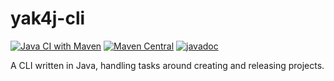 # yak4j-cli

[![Java CI with Maven](https://github.com/ngeor/yak4j-cli/actions/workflows/maven.yml/badge.svg)](https://github.com/ngeor/yak4j-cli/actions/workflows/maven.yml)
[![Maven Central](https://img.shields.io/maven-central/v/com.github.ngeor/yak4j-cli.svg?label=Maven%20Central)](https://search.maven.org/search?q=g:%22com.github.ngeor%22%20AND%20a:%22yak4j-cli%22)
[![javadoc](https://javadoc.io/badge2/com.github.ngeor/yak4j-cli/javadoc.svg)](https://javadoc.io/doc/com.github.ngeor/yak4j-cli)

A CLI written in Java, handling tasks around creating and releasing projects.
